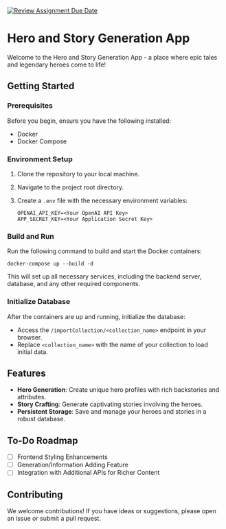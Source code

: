 [![Review Assignment Due Date](https://classroom.github.com/assets/deadline-readme-button-24ddc0f5d75046c5622901739e7c5dd533143b0c8e959d652212380cedb1ea36.svg)](https://classroom.github.com/a/cVeImKGm)


# Hero and Story Generation App

Welcome to the Hero and Story Generation App - a place where epic tales and legendary heroes come to life!

## Getting Started

### Prerequisites

Before you begin, ensure you have the following installed:
- Docker
- Docker Compose

### Environment Setup

1. Clone the repository to your local machine.
2. Navigate to the project root directory.
3. Create a `.env` file with the necessary environment variables:

   ```shell
   OPENAI_API_KEY=<Your OpenAI API Key>
   APP_SECRET_KEY=<Your Application Secret Key>
   ```

### Build and Run

Run the following command to build and start the Docker containers:

```shell
docker-compose up --build -d
```

This will set up all necessary services, including the backend server, database, and any other required components.

### Initialize Database

After the containers are up and running, initialize the database:

- Access the `/importCollection/<collection_name>` endpoint in your browser.
- Replace `<collection_name>` with the name of your collection to load initial data.

## Features

- **Hero Generation**: Create unique hero profiles with rich backstories and attributes.
- **Story Crafting**: Generate captivating stories involving the heroes.
- **Persistent Storage**: Save and manage your heroes and stories in a robust database.

## To-Do Roadmap

- [ ] Frontend Styling Enhancements
- [ ] Generation/Information Adding Feature
- [ ] Integration with Additional APIs for Richer Content

## Contributing

We welcome contributions! If you have ideas or suggestions, please open an issue or submit a pull request.

